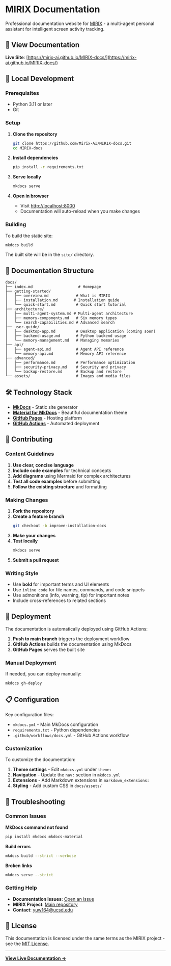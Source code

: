 # MIRIX Documentation

Professional documentation website for [MIRIX](https://github.com/Mirix-AI/MIRIX) - a multi-agent personal assistant for intelligent screen activity tracking.

## 📖 View Documentation

**Live Site**: [https://mirix-ai.github.io/MIRIX-docs/](https://mirix-ai.github.io/MIRIX-docs/)

## 🚀 Local Development

### Prerequisites

- Python 3.11 or later
- Git

### Setup

1. **Clone the repository**
   ```bash
   git clone https://github.com/Mirix-AI/MIRIX-docs.git
   cd MIRIX-docs
   ```

2. **Install dependencies**
   ```bash
   pip install -r requirements.txt
   ```

3. **Serve locally**
   ```bash
   mkdocs serve
   ```

4. **Open in browser**
   - Visit [http://localhost:8000](http://localhost:8000)
   - Documentation will auto-reload when you make changes

### Building

To build the static site:

```bash
mkdocs build
```

The built site will be in the `site/` directory.

## 📁 Documentation Structure

```
docs/
├── index.md                    # Homepage
├── getting-started/
│   ├── overview.md            # What is MIRIX
│   ├── installation.md       # Installation guide
│   └── quick-start.md         # Quick start tutorial
├── architecture/
│   ├── multi-agent-system.md # Multi-agent architecture
│   ├── memory-components.md   # Six memory types
│   └── search-capabilities.md # Advanced search
├── user-guide/
│   ├── desktop-app.md         # Desktop application (coming soon)
│   ├── backend-usage.md       # Python backend usage
│   └── memory-management.md   # Managing memories
├── api/
│   ├── agent-api.md           # Agent API reference
│   └── memory-api.md          # Memory API reference
├── advanced/
│   ├── performance.md         # Performance optimization
│   ├── security-privacy.md    # Security and privacy
│   └── backup-restore.md      # Backup and restore
└── assets/                    # Images and media files
```

## 🛠 Technology Stack

- **[MkDocs](https://www.mkdocs.org/)** - Static site generator
- **[Material for MkDocs](https://squidfunk.github.io/mkdocs-material/)** - Beautiful documentation theme
- **[GitHub Pages](https://pages.github.com/)** - Hosting platform
- **[GitHub Actions](https://github.com/features/actions)** - Automated deployment

## 📝 Contributing

### Content Guidelines

1. **Use clear, concise language**
2. **Include code examples** for technical concepts
3. **Add diagrams** using Mermaid for complex architectures
4. **Test all code examples** before submitting
5. **Follow the existing structure** and formatting

### Making Changes

1. **Fork the repository**
2. **Create a feature branch**
   ```bash
   git checkout -b improve-installation-docs
   ```
3. **Make your changes**
4. **Test locally**
   ```bash
   mkdocs serve
   ```
5. **Submit a pull request**

### Writing Style

- Use **bold** for important terms and UI elements
- Use `inline code` for file names, commands, and code snippets
- Use admonitions (info, warning, tip) for important notes
- Include cross-references to related sections

## 🚀 Deployment

The documentation is automatically deployed using GitHub Actions:

1. **Push to main branch** triggers the deployment workflow
2. **GitHub Actions** builds the documentation using MkDocs
3. **GitHub Pages** serves the built site

### Manual Deployment

If needed, you can deploy manually:

```bash
mkdocs gh-deploy
```

## 📋 Configuration

Key configuration files:

- `mkdocs.yml` - Main MkDocs configuration
- `requirements.txt` - Python dependencies
- `.github/workflows/docs.yml` - GitHub Actions workflow

### Customization

To customize the documentation:

1. **Theme settings** - Edit `mkdocs.yml` under `theme:`
2. **Navigation** - Update the `nav:` section in `mkdocs.yml`
3. **Extensions** - Add Markdown extensions in `markdown_extensions:`
4. **Styling** - Add custom CSS in `docs/assets/`

## 🔧 Troubleshooting

### Common Issues

**MkDocs command not found**
```bash
pip install mkdocs mkdocs-material
```

**Build errors**
```bash
mkdocs build --strict --verbose
```

**Broken links**
```bash
mkdocs serve --strict
```

### Getting Help

- **Documentation Issues**: [Open an issue](https://github.com/Mirix-AI/MIRIX-docs/issues)
- **MIRIX Project**: [Main repository](https://github.com/Mirix-AI/MIRIX)
- **Contact**: yuw164@ucsd.edu

## 📄 License

This documentation is licensed under the same terms as the MIRIX project - see the [MIT License](https://github.com/Mirix-AI/MIRIX/blob/main/LICENSE).

---

**[View Live Documentation →](https://mirix-ai.github.io/MIRIX-docs/)** 